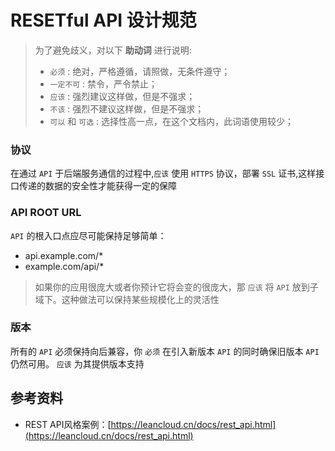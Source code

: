 # RESETful API 设计规范

> 为了避免歧义，对以下 **助动词** 进行说明:
> * `必须` : 绝对，严格遵循，请照做，无条件遵守；
> * `一定不可` : 禁令，严令禁止；
> * `应该` : 强烈建议这样做，但是不强求；
> * `不该` : 强烈不建议这样做，但是不强求；
> * `可以` 和 `可选` : 选择性高一点，在这个文档内，此词语使用较少；

### 协议

在通过 `API` 于后端服务通信的过程中,`应该` 使用 `HTTPS` 协议，部署 `SSL` 证书,这样接口传递的数据的安全性才能获得一定的保障

### API ROOT URL

`API` 的根入口点应尽可能保持足够简单：
* api.example.com/*
* example.com/api/*

> 如果你的应用很庞大或者你预计它将会变的很庞大，那 `应该` 将 `API` 放到子域下。这种做法可以保持某些规模化上的灵活性

### 版本

所有的 `API` 必须保持向后兼容，你 `必须` 在引入新版本 `API` 的同时确保旧版本 `API` 仍然可用。 `应该` 为其提供版本支持



## 参考资料

* REST API风格案例：[https://leancloud.cn/docs/rest_api.html](https://leancloud.cn/docs/rest_api.html)